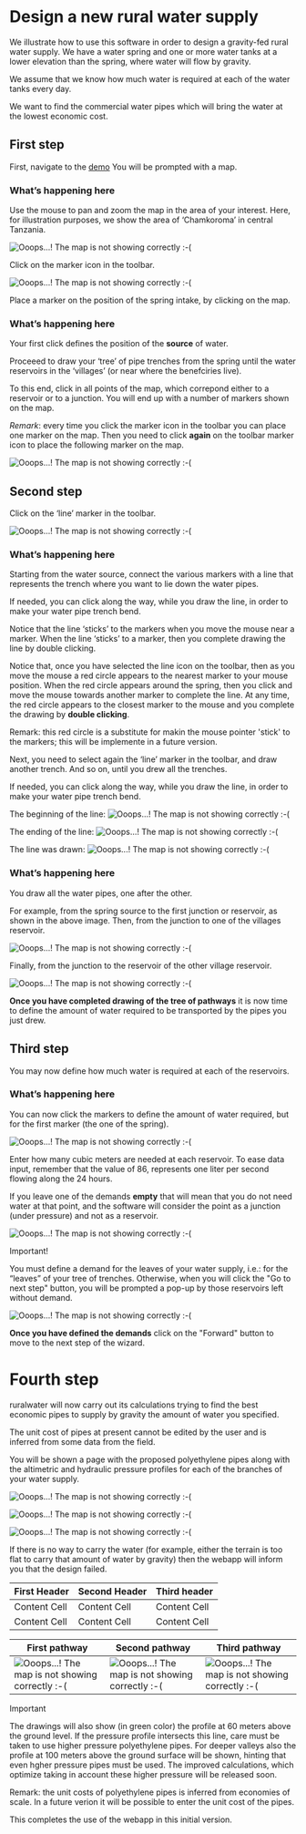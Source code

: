# Design a new rural water supply

We illustrate how to use this software in order to design a gravity-fed rural water supply. We have a water spring and one or more water tanks at a lower elevation than the spring, where water will flow by gravity.

We assume that we know how much water is required at each of the water tanks every day.

We want to find the commercial water pipes which will bring the water at the lowest economic cost.

## First step

First, navigate to the [demo](http://ruralwater.pythonanywhere.com/gravity/design/step/0/) You will be prompted with a map.

### What’s happening here

Use the mouse to pan and zoom the map in the area of your interest. Here, for illustration purposes, we show the area of ‘Chamkoroma’ in central Tanzania.

![Ooops...! The map is not showing correctly :-(](_images_new/01_the_map.png)

Click on the marker icon in the toolbar.

![Ooops...! The map is not showing correctly :-(](_images_new/02_tools_select_marker.png)

Place a marker on the position of the spring intake, by clicking on the map.

### What’s happening here

Your first click defines the position of the **source** of water.

Proceeed to draw your ‘tree’ of pipe trenches from the spring until the water reservoirs in the ‘villages’ (or near where the benefciries live).

To this end, click in all points of the map, which correpond either to a reservoir or to a junction. You will end up with a number of markers shown on the map. 

*Remark*: every time you click the marker icon in the toolbar you can place one marker on the map. Then you need to click **again** on the toolbar marker icon to place the following marker on the map.

![Ooops...! The map is not showing correctly :-(](_images_new/03_markers_drawn.png)

## Second step

Click on the ‘line’ marker in the toolbar.

![Ooops...! The map is not showing correctly :-(](_images_new/04_tools_select_polyline.png)

### What’s happening here

Starting from the water source, connect the various markers with a line that represents the trench where you want to lie down the water pipes.

If needed, you can click along the way, while you draw the line, in order to make your water pipe trench bend.

Notice that the line ‘sticks’ to the markers when you move the mouse near a marker. When the line ‘sticks’ to a marker, then you complete drawing the line by double clicking.

Notice that, once you have selected the line icon on the toolbar, then as you move the mouse a red circle appears to the nearest marker to your mouse position. When the red circle appears around the spring, then you click and move the mouse towards another marker to complete the line.
At any time, the red circle appears to the closest marker to the mouse and you complete the drawing by **double clicking**.

Remark: this red circle is a substitute for makin the mouse pointer 'stick' to the markers; this will be implemente in a future version.

Next, you need to select again the ‘line’ marker in the toolbar, and draw another trench. And so on, until you drew all the trenches.

If needed, you can click along the way, while you draw the line, in order to make your water pipe trench bend.

The beginning of the line: 
![Ooops...! The map is not showing correctly :-(](_images_new/05_polyline_tail_end.png)

The ending of the line: 
![Ooops...! The map is not showing correctly :-(](_images_new/06_polyline_head_end.png)

The line was drawn:
![Ooops...! The map is not showing correctly :-(](_images_new/07_polyline_completed.png)

### What’s happening here

You draw all the water pipes, one after the other.

For example, from the spring source to the first junction or reservoir, as shown in the above image. Then, from the junction to one of the villages reservoir.

![Ooops...! The map is not showing correctly :-(](_images_new/08_tree_of_pathways_undergoing.png)

Finally, from the junction to the reservoir of the other village reservoir.

![Ooops...! The map is not showing correctly :-(](_images_new/09_tree_of_pathways_completed.png)


**Once you have completed drawing of the tree of pathways** it is now time to define the amount of water required to be transported by the pipes you just drew.

## Third step

You may now define how much water is required at each of the reservoirs.

### What’s happening here

You can now click the markers to define the amount of water required, but for the first marker (the one of the spring).

![Ooops...! The map is not showing correctly :-(](_images_new/10_demand_defined.png)

Enter how many cubic meters are needed at each reservoir. To ease data input, remember that the value of 86, represents one liter per second flowing along the 24 hours.

If you leave one of the demands **empty** that will mean that you do not need water at that point, and the software will consider the point as a junction (under pressure) and not as a reservoir.

![Ooops...! The map is not showing correctly :-(](_images_new/11_demand_null_at_junction.png)

Important!

You must define a demand for the leaves of your water supply, i.e.: for the “leaves” of your tree of trenches. Otherwise, when you will click the "Go to next step" button, you will be prompted a pop-up by those reservoirs left without demand.

![Ooops...! The map is not showing correctly :-(](_images_new/12_demand_missing.png)

**Once you have defined the demands** click on the "Forward" button to move to the next step of the wizard.

# Fourth step

ruralwater will now carry out its calculations trying to find the best economic pipes to supply by gravity the amount of water you specified.

The unit cost of pipes at present cannot be edited by the user and is inferred from some data from the field.

You will be shown a page with the proposed polyethylene pipes along with the altimetric and hydraulic pressure profiles for each of the branches of your water supply.

![Ooops...! The map is not showing correctly :-(](_images_new/13_solution_pathway_1.png)

![Ooops...! The map is not showing correctly :-(](_images_new/14_solution_pathway_2.png)

![Ooops...! The map is not showing correctly :-(](_images_new/15_solution_pathway_3.png)

If there is no way to carry the water (for example, either the terrain is too flat to carry that amount of water by gravity) then the webapp will inform you that the design failed.


| First Header  | Second Header | Third header |
| ------------- | ------------- |------------- |
| Content Cell  | Content Cell  | Content Cell |
| Content Cell  | Content Cell  | Content Cell |

| First pathway  | Second pathway | Third pathway |
| ------------- | ------------- |------------- |
| ![Ooops...! The map is not showing correctly :-(](_images_new/13_solution_pathway_1.png)  | ![Ooops...! The map is not showing correctly :-(](_images_new/14_solution_pathway_2.png)  | ![Ooops...! The map is not showing correctly :-(](_images_new/15_solution_pathway_3.png) |

Important

The drawings will also show (in green color) the profile at 60 meters above the ground level. If the pressure profile intersects this line, care must be taken to use higher pressure polyethylene pipes. For deeper valleys also the profile at 100 meters above the ground surface will be shown, hinting that even hgher pressure pipes must be used. The improved calculations, which optimize taking in account these higher pressure will be released soon. 

Remark: the unit costs of polyethylene pipes is inferred from economies of scale. In a future verion it will be possible to enter the unit cost of the pipes.

This completes the use of the webapp in this initial version.
